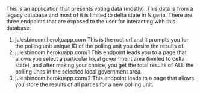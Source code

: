 This is an application that presents voting data (mostly). This data is from a legacy database and most of it is limited to delta state in Nigeria.
There are three endpoints that are exposed to the user for interacting with this database:
1. julesbincom.herokuapp.com
This is the root url and it prompts you for the polling unit unique ID of the polling unit you desire the results of.
2. julesbincom.herokuapp.com/1
This endpoint leads you to a page that allows you select a particular local government area (limited to delta state), and after making your choice, you get the total results of ALL the polling units in the selected local government area.
3. julesbincom.herokuapp.com/2
This endpoint leads to a page that allows you store the results of all parties for a new polling unit.
 

